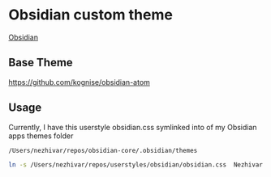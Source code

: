 # Obsidian custom theme

[Obsidian](https://obsidian.md/)

## Base Theme

https://github.com/kognise/obsidian-atom 

## Usage

Currently, I have this userstyle obsidian.css symlinked into of my Obsidian apps themes folder

```sh
/Users/nezhivar/repos/obsidian-core/.obsidian/themes

ln -s /Users/nezhivar/repos/userstyles/obsidian/obsidian.css  Nezhivar.css
```